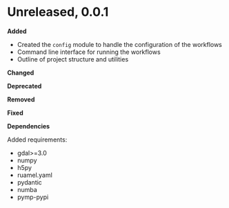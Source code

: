 # Unreleased, 0.0.1

**Added**

- Created the `config` module to handle the configuration of the workflows
- Command line interface for running the workflows
- Outline of project structure and utilities

**Changed**

**Deprecated**

**Removed**

**Fixed**

**Dependencies**

Added requirements:

- gdal>=3.0
- numpy
- h5py
- ruamel.yaml
- pydantic
- numba
- pymp-pypi

